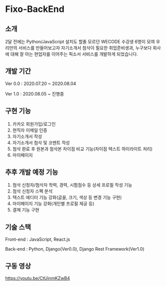 # Fixo-BackEnd

## 소개

2달 전에는 Python/JavaScript 설치도 할줄 모르던 WECODE 수강생 6명이 모여
우리만의 서비스를 만들어보고자 자기소개서 첨삭이 필요한 취업준비생과,
누구보다 회사에 대해 잘 아는 현업자를 이어주는 픽소서 서비스를 개발하게 되었습니다.

## 개발 기간

Ver 0.0 : 2020.07.20 ~ 2020.08.04

Ver 1.0 : 2020.08.05 ~ 진행중

## 구현 기능

1. 카카오 회원가입/로그인
2. 현직자 이메일 인증
3. 자기소개서 작성
4. 자기소개서 첨삭 및 코멘트 작성
5. 첨삭 완료 후 원본과 첨삭본 차이점 비교 기능(차이점 텍스트 하이라이트 처리)
6. 마이페이지

## 추후 개발 예정 기능

1. 첨삭 신청자/첨삭자 학력, 경력, 시험점수 등 상세 프로필 작성 기능
2. 첨삭 신청자 스펙 분석
3. 텍스트 에디터 기능 강화(글꼴, 크기, 색상 등 변경 기능 구현)
4. 마이페이지 기능 강화(개인별 프로필 제공 등)
5. 결제 기능 구현

## 기술 스택

Front-end : JavaScript, React.js

Back-end : Python, Django(Ver0.0), Django Rest Framework(Ver1.0)

## 구동 영상

https://youtu.be/CtUinmKZwB4
